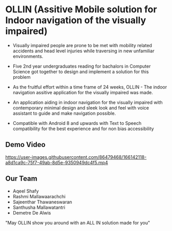 # OLLIN (Assitive Mobile solution for Indoor navigation of the visually impaired)

- Visually impaired people are prone to be met with mobility related accidents and head level injuries while traversing in new unfamiliar environments.
- Five 2nd year undergraduates reading for bachalors in Computer Science got together to design and implement a solution for this problem
- As the fruitful effort within a time frame of 24 weeks, OLLIN - The indoor navigation assitive application for the visually impaired was made.

- An application aiding in indoor navigation for the visually impaired with contemporary minimal design and sleek look and feel with voice assistant to guide and make navigation possible.

- Compatible with Android 8 and upwards with Text to Speech compatibility for the best experience and for non bias accessibility

## Demo Video 
https://user-images.githubusercontent.com/86479468/166142118-a8d1ca9c-75f7-49ab-8d5e-9350949dc4f5.mp4

## Our Team
- Aqeel Shafy
- Rashmi Mallawaarachchi
- Sajeenthar Thawaneswaran
- Santhusha Mallawatantri
- Demetre De Alwis 

"May OLLIN show you around with an ALL IN solution made for you"








